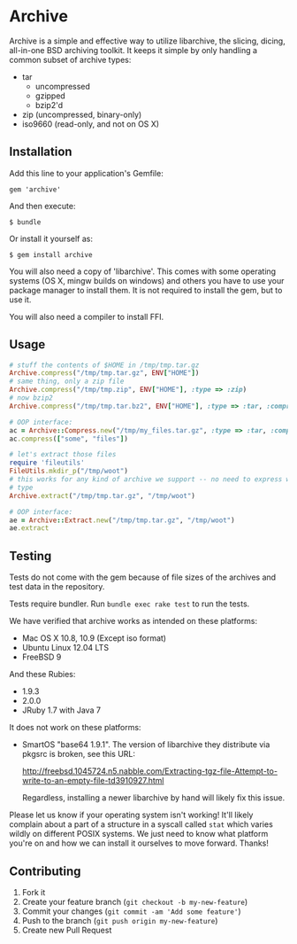 # Archive

Archive is a simple and effective way to utilize libarchive, the slicing,
dicing, all-in-one BSD archiving toolkit. It keeps it simple by only handling a
common subset of archive types:

* tar
  * uncompressed
  * gzipped
  * bzip2'd
* zip (uncompressed, binary-only)
* iso9660 (read-only, and not on OS X)

## Installation

Add this line to your application's Gemfile:

    gem 'archive'

And then execute:

    $ bundle

Or install it yourself as:

    $ gem install archive

You will also need a copy of 'libarchive'. This comes with some operating
systems (OS X, mingw builds on windows) and others you have to use your package
manager to install them. It is not required to install the gem, but to use it.

You will also need a compiler to install FFI.

## Usage

```ruby
# stuff the contents of $HOME in /tmp/tmp.tar.gz
Archive.compress("/tmp/tmp.tar.gz", ENV["HOME"])
# same thing, only a zip file
Archive.compress("/tmp/tmp.zip", ENV["HOME"], :type => :zip)
# now bzip2
Archive.compress("/tmp/tmp.tar.bz2", ENV["HOME"], :type => :tar, :compression => :bzip2)

# OOP interface:
ac = Archive::Compress.new("/tmp/my_files.tar.gz", :type => :tar, :compression => :gzip)
ac.compress(["some", "files"])

# let's extract those files
require 'fileutils'
FileUtils.mkdir_p("/tmp/woot")
# this works for any kind of archive we support -- no need to express which
# type
Archive.extract("/tmp/tmp.tar.gz", "/tmp/woot")

# OOP interface:
ae = Archive::Extract.new("/tmp/tmp.tar.gz", "/tmp/woot")
ae.extract
```

## Testing

Tests do not come with the gem because of file sizes of the archives and test
data in the repository.

Tests require bundler. Run `bundle exec rake test` to run the tests.

We have verified that archive works as intended on these platforms:

* Mac OS X 10.8, 10.9 (Except iso format)
* Ubuntu Linux 12.04 LTS
* FreeBSD 9

And these Rubies:

* 1.9.3
* 2.0.0
* JRuby 1.7 with Java 7

It does not work on these platforms:

* SmartOS "base64 1.9.1". The version of libarchive they distribute via pkgsrc
	is broken, see this URL: 

  http://freebsd.1045724.n5.nabble.com/Extracting-tgz-file-Attempt-to-write-to-an-empty-file-td3910927.html

  Regardless, installing a newer libarchive by hand will likely fix this issue.

Please let us know if your operating system isn't working! It'll likely
complain about a part of a structure in a syscall called `stat` which varies
wildly on different POSIX systems. We just need to know what platform you're on
and how we can install it ourselves to move forward. Thanks!

## Contributing

1. Fork it
2. Create your feature branch (`git checkout -b my-new-feature`)
3. Commit your changes (`git commit -am 'Add some feature'`)
4. Push to the branch (`git push origin my-new-feature`)
5. Create new Pull Request
